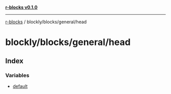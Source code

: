 [**r-blocks v0.1.0**](../../../../README.md)

***

[r-blocks](../../../../modules.md) / blockly/blocks/general/head

# blockly/blocks/general/head

## Index

### Variables

- [default](variables/default.md)
